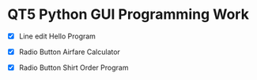 # QT5 Python GUI Programming Work
- [x] Line edit Hello <name> Program
- [x] Radio Button Airfare Calculator
- [x] Radio Button Shirt Order Program

